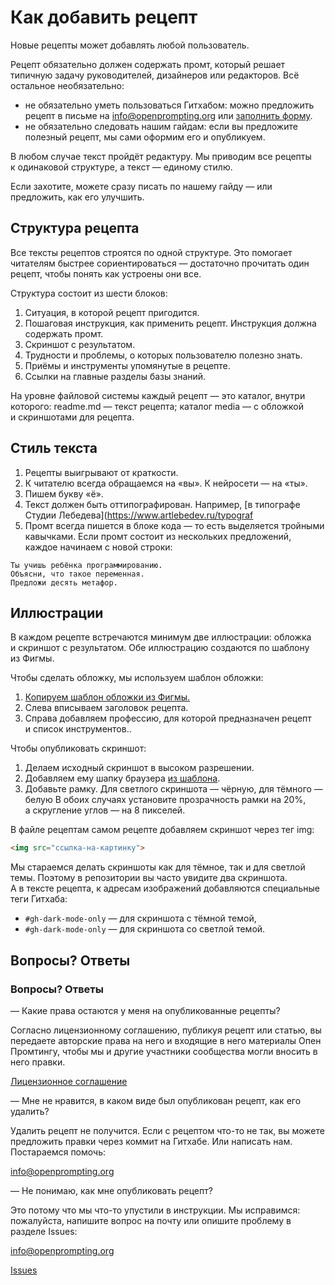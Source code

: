 # Как добавить рецепт

Новые рецепты может добавлять любой пользователь.

Рецепт обязательно должен содержать промт, который решает типичную задачу руководителей, дизайнеров или редакторов. Всё остальное необязательно:
* не&nbsp;обязательно уметь пользоваться Гитхабом: можно предложить рецепт в&nbsp;письме на&nbsp;info@openprompting.org или [заполнить форму](https://github.com/Open-Prompting/Knowledge-Base/issues/new?assignees=octocat&labels=%D0%9D%D0%BE%D0%B2%D1%8B%D0%B9+%D1%80%D0%B5%D1%86%D0%B5%D0%BF%D1%82&projects=&template=form-recipe.yml&title=%5B%D0%9D%D0%BE%D0%B2%D1%8B%D0%B9+%D1%80%D0%B5%D1%86%D0%B5%D0%BF%D1%82%5D%3A). 
* не&nbsp;обязательно следовать нашим гайдам: если вы&nbsp;предложите полезный рецепт, мы&nbsp;сами оформим его и&nbsp;опубликуем. 

В&nbsp;любом случае текст пройдёт редактуру. Мы&nbsp;приводим все рецепты к&nbsp;одинаковой структуре, а&nbsp;текст&nbsp;&mdash; единому стилю.

Если захотите, можете сразу писать по&nbsp;нашему гайду&nbsp;&mdash; или предложить, как его улучшить. 

## Структура рецепта
Все тексты рецептов строятся по&nbsp;одной структуре. Это помогает читателям быстрее сориентироваться&nbsp;&mdash; достаточно прочитать один рецепт, чтобы понять как устроены они все.

Структура состоит из&nbsp;шести блоков:
1. Ситуация, в&nbsp;которой рецепт пригодится.
2. Пошаговая инструкция, как применить рецепт. Инструкция должна содержать промт.
3. Скриншот с&nbsp;результатом.
4. Трудности и&nbsp;проблемы, о&nbsp;которых пользователю полезно знать.
5. Приёмы и&nbsp;инструменты упомянутые в&nbsp;рецепте.
6. Ссылки на&nbsp;главные разделы базы знаний.


На&nbsp;уровне файловой системы каждый рецепт&nbsp;&mdash; это каталог, внутри которого:
readme.md&nbsp;&mdash; текст рецепта;
каталог media&nbsp;&mdash; с&nbsp;обложкой и&nbsp;скриншотами для рецепта.


## Стиль текста

1. Рецепты выигрывают от&nbsp;краткости.
2. К&nbsp;читателю всегда обращаемся на&nbsp;&laquo;вы&raquo;. К&nbsp;нейросети&nbsp;&mdash; на&nbsp;&laquo;ты&raquo;.
3. Пишем букву &laquo;ё&raquo;.
4. Текст должен быть оттипографирован. Например, [в типографе Студии Лебедева](https://www.artlebedev.ru/typograf
5. Промт всегда пишется в&nbsp;блоке кода&nbsp;&mdash; то&nbsp;есть выделяется тройными кавычками. Если промт состоит из&nbsp;нескольких предложений, каждое начинаем с&nbsp;новой строки:

```
Ты учишь ребёнка программированию.
Объясни, что такое переменная.
Предложи десять метафор.
```

## Иллюстрации
В&nbsp;каждом рецепте встречаются минимум две иллюстрации: обложка и&nbsp;скриншот с&nbsp;результатом. Обе иллюстрацию создаются по&nbsp;шаблону из&nbsp;Фигмы.

Чтобы сделать обложку, мы&nbsp;используем шаблон обложки:
1. [Копируем шаблон обложки из Фигмы.](https://www.figma.com/file/6FXSZpXDODh9s07c4ZahGJ/Untitled?type=design&node-id=1-216&t=zMI7fUySaUVjYDDQ-0)
2. Слева вписываем заголовок рецепта.
3. Справа добавляем профессию, для которой предназначен рецепт и&nbsp;список инструментов..

Чтобы опубликовать скриншот:
1. Делаем исходный скриншот в&nbsp;высоком разрешении.
2. Добавляем ему шапку браузера [из&nbsp;шаблона](https://www.figma.com/file/6FXSZpXDODh9s07c4ZahGJ/Untitled?type=design&node-id=1-332&t=zMI7fUySaUVjYDDQ-0).
3. Добавьте рамку. Для светлого скриншота&nbsp;&mdash; чёрную, для тёмного&nbsp;&mdash; белую&nbsp;В обоих случаях установите прозрачность рамки на&nbsp;20%, а&nbsp;скругление углов&nbsp;&mdash; на&nbsp;8 пикселей.

В&nbsp;файле рецептам самом рецепте добавляем скриншот через тег img:
```html
<img src="ссылка-на-картинку">
```

Мы&nbsp;стараемся делать скриншоты как для тёмное, так и&nbsp;для светлой темы. Поэтому в&nbsp;репозитории вы&nbsp;часто увидите два скриншота. А&nbsp;в&nbsp;тексте рецепта, к&nbsp;адресам изображений добавляются специальные теги Гитхаба:
* `#gh-dark-mode-only` &mdash; для скриншота с&nbsp;тёмной темой,
* `#gh-dark-mode-only` &mdash; для скриншота со&nbsp;светлой темой.


## Вопросы? Ответы

### Вопросы? Ответы

— Какие права остаются у меня на опубликованные рецепты?

Согласно лицензионному соглашению, публикуя рецепт или статью, вы передаете авторские права на него и входящие в него материалы Опен Промтингу, чтобы мы и другие участники сообщества могли вносить в него правки.

[Лицензионное соглашение](https://github.com/Open-Prompting/Knowledge-Base/blob/main/licence.md)

— Мне не нравится, в каком виде был опубликован рецепт, как его удалить?

Удалить рецепт не получится. Если с рецептом что-то не так, вы можете предложить правки через коммит на Гитхабе. Или написать нам. Постараемся помочь:

[info@openprompting.org](mailto:info@openprompting.org)

— Не понимаю, как мне опубликовать рецепт?

Это потому что мы что-то упустили в инструкции. Мы исправимся: пожалуйста, напишите вопрос на почту или опишите проблему в разделе Issues:

[info@openprompting.org](mailto:info@openprompting.org)

[Issues](https://github.com/Open-Prompting/Open-Prompting/issues)
